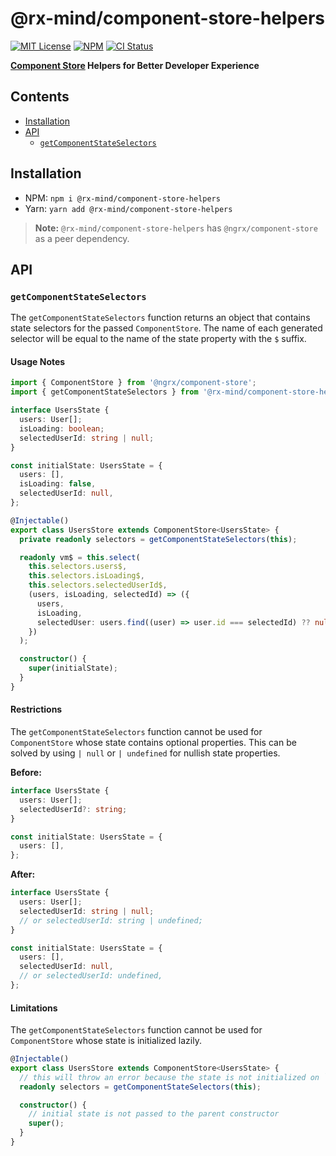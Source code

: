 # @rx-mind/component-store-helpers

[![MIT License](https://img.shields.io/badge/license-MIT-blue.svg)](https://github.com/rx-mind/ngrx-plugins/blob/master/LICENSE)
[![NPM](https://img.shields.io/npm/v/@rx-mind/component-store-helpers)](https://www.npmjs.com/package/@rx-mind/component-store-helpers)
[![CI Status](https://github.com/rx-mind/ngrx-plugins/actions/workflows/ci.yml/badge.svg)](https://github.com/rx-mind/ngrx-plugins/actions/workflows/ci.yml)

**[Component Store](https://ngrx.io/guide/component-store) Helpers for Better Developer Experience**

## Contents

- [Installation](#installation)
- [API](#api)
  - [`getComponentStateSelectors`](#getcomponentstateselectors)

## Installation

- NPM: `npm i @rx-mind/component-store-helpers`
- Yarn: `yarn add @rx-mind/component-store-helpers`

> **Note:** `@rx-mind/component-store-helpers` has `@ngrx/component-store` as a peer dependency.

## API

### `getComponentStateSelectors`

The `getComponentStateSelectors` function returns an object that contains state selectors for the passed `ComponentStore`.
The name of each generated selector will be equal to the name of the state property with the `$` suffix.

#### Usage Notes

```ts
import { ComponentStore } from '@ngrx/component-store';
import { getComponentStateSelectors } from '@rx-mind/component-store-helpers';

interface UsersState {
  users: User[];
  isLoading: boolean;
  selectedUserId: string | null;
}

const initialState: UsersState = {
  users: [],
  isLoading: false,
  selectedUserId: null,
};

@Injectable()
export class UsersStore extends ComponentStore<UsersState> {
  private readonly selectors = getComponentStateSelectors(this);

  readonly vm$ = this.select(
    this.selectors.users$,
    this.selectors.isLoading$,
    this.selectors.selectedUserId$,
    (users, isLoading, selectedId) => ({
      users,
      isLoading,
      selectedUser: users.find((user) => user.id === selectedId) ?? null,
    })
  );

  constructor() {
    super(initialState);
  }
}
```

[comment]: <> ([Live Demo ⚡]&#40;https://stackblitz.com/edit/get-component-state-selectors-demo?file=src/app/users.store.ts&#41;)

#### Restrictions

The `getComponentStateSelectors` function cannot be used for `ComponentStore` whose state contains optional properties.
This can be solved by using `| null` or `| undefined` for nullish state properties.

**Before:**

```ts
interface UsersState {
  users: User[];
  selectedUserId?: string;
}

const initialState: UsersState = {
  users: [],
};
```

**After:**

```ts
interface UsersState {
  users: User[];
  selectedUserId: string | null;
  // or selectedUserId: string | undefined;
}

const initialState: UsersState = {
  users: [],
  selectedUserId: null,
  // or selectedUserId: undefined,
};
```

#### Limitations

The `getComponentStateSelectors` function cannot be used for `ComponentStore` whose state is initialized lazily.

```ts
@Injectable()
export class UsersStore extends ComponentStore<UsersState> {
  // this will throw an error because the state is not initialized on `UsersStore` initialization
  readonly selectors = getComponentStateSelectors(this);

  constructor() {
    // initial state is not passed to the parent constructor
    super();
  }
}
```
